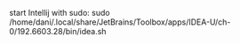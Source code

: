 start Intellij with sudo: sudo /home/dani/.local/share/JetBrains/Toolbox/apps/IDEA-U/ch-0/192.6603.28/bin/idea.sh
